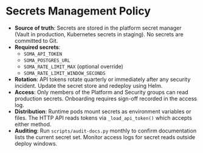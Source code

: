 # Secrets Management Policy

- **Source of truth**: Secrets are stored in the platform secret manager (Vault in production, Kubernetes secrets in staging). No secrets are committed to Git.
- **Required secrets**:
  - `SOMA_API_TOKEN`
  - `SOMA_POSTGRES_URL`
  - `SOMA_RATE_LIMIT_MAX` (optional override)
  - `SOMA_RATE_LIMIT_WINDOW_SECONDS`
- **Rotation**: API tokens rotate quarterly or immediately after any security incident. Update the secret store and redeploy using Helm.
- **Access**: Only members of the Platform and Security groups can read production secrets. Onboarding requires sign-off recorded in the access log.
- **Distribution**: Runtime pods mount secrets as environment variables or files. The HTTP API reads tokens via `_load_api_token()` which accepts either method.
- **Auditing**: Run `scripts/audit-docs.py` monthly to confirm documentation lists the current secret set. Monitor access logs for secret reads outside deploy windows.
